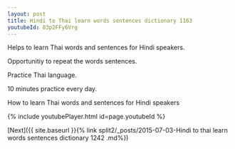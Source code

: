 ```yaml
---
layout: post
title: Hindi to Thai learn words sentences dictionary 1163 
youtubeId: 83p2FFy6Vrg
---
```

 
 
Helps to learn Thai words and sentences for Hindi speakers.

Opportunitiy to repeat the words sentences. 

Practice Thai language. 
 
10 minutes practice every day. 
 
How to learn Thai words and sentences for Hindi speakers 
 
{% include youtubePlayer.html id=page.youtubeId %}
 
 
[Next]({{ site.baseurl }}{% link  split2/_posts/2015-07-03-Hindi to thai learn words sentences dictionary 1242 .md%})
 
